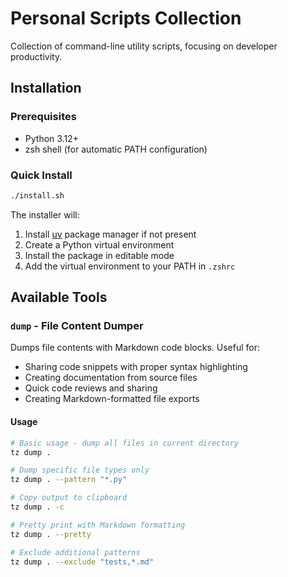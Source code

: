# Personal Scripts Collection

Collection of command-line utility scripts, focusing on developer productivity.

## Installation

### Prerequisites
- Python 3.12+
- zsh shell (for automatic PATH configuration)

### Quick Install
```bash
./install.sh
```

The installer will:
1. Install [uv](https://astral.sh/uv) package manager if not present
2. Create a Python virtual environment
3. Install the package in editable mode
4. Add the virtual environment to your PATH in `.zshrc`


## Available Tools

### `dump` - File Content Dumper

Dumps file contents with Markdown code blocks. Useful for:
- Sharing code snippets with proper syntax highlighting
- Creating documentation from source files
- Quick code reviews and sharing
- Creating Markdown-formatted file exports

#### Usage
```bash
# Basic usage - dump all files in current directory
tz dump .

# Dump specific file types only
tz dump . --pattern "*.py"

# Copy output to clipboard
tz dump . -c

# Pretty print with Markdown formatting
tz dump . --pretty

# Exclude additional patterns
tz dump . --exclude "tests,*.md"
```
